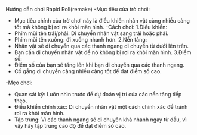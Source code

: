 Hướng dẫn chơi Rapid Roll(remake)
-Mục tiêu của trò chơi:
   + Mục tiêu chính của trờ chơi này là điều khiển nhân vật càng nhiều càng tốt mà không bị rơi ra khỏi màn hình.
-Cách chơi:
 1.Điều khiển:
   + Phím mũi tên trái/phải: Di chuyển nhân vật sang trái hoặc phải.
   + Phím mũi tên xuống: đi xuống nhanh hơn.
 2.Nền tảng:
   + Nhân vật sẽ di chuyển qua các thanh ngang di chuyển từ dưới lên trên.
   + Bạn cần di chuyển nhân vật để nó không bị rơi ra khỏi màn hình.
 3.Điểm số:
   + Điểm số của bạn sẽ tăng lên khi bạn di chuyển qua các thanh ngang.
   + Cố gắng di chuyển càng nhiều càng tốt để đạt điểm số cao.

-Mẹo chơi:
  + Quan sát kỹ: Luôn nhìn trước để dự đoán vị trí của các nền tảng tiếp theo.
  + Điều khiển chính xác: Di chuyển nhân vật một cách chính xác để tránh rơi ra khỏi màn hình.
  + Tập trung: Vì các thanh ngang sẽ di chuyển khá nhanh ngay từ đầu, vì vậy hãy tập trung cao độ để đạt điểm số cao.
